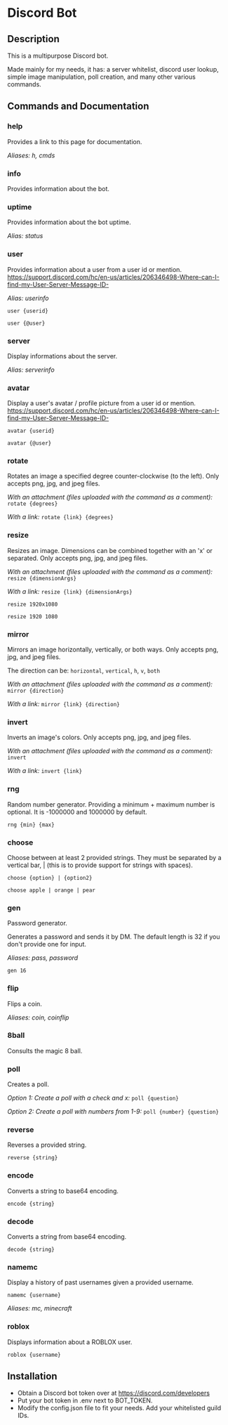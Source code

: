 # Discord Bot
## Description
This is a multipurpose Discord bot.

Made mainly for my needs, it has: a server whitelist, discord user lookup, simple image manipulation, poll creation, and many other various commands.

## Commands and Documentation
### help
Provides a link to this page for documentation.

*Aliases: h, cmds*
### info
Provides information about the bot.
### uptime
Provides information about the bot uptime.

*Alias: status*
### user
Provides information about a user from a user id or mention. https://support.discord.com/hc/en-us/articles/206346498-Where-can-I-find-my-User-Server-Message-ID-

*Alias: userinfo*

```user {userid}```

```user {@user}```

### server
Display informations about the server.

*Alias: serverinfo*
### avatar
Display a user's avatar / profile picture from a user id or mention. https://support.discord.com/hc/en-us/articles/206346498-Where-can-I-find-my-User-Server-Message-ID-

```avatar {userid}```

```avatar {@user}```

### rotate
Rotates an image a specified degree counter-clockwise (to the left). Only accepts png, jpg, and jpeg files.

*With an attachment (files uploaded with the command as a comment):* ```rotate {degrees}```

*With a link:* ```rotate {link} {degrees}```

### resize
Resizes an image. Dimensions can be combined together with an 'x' or separated. Only accepts png, jpg, and jpeg files.

*With an attachment (files uploaded with the command as a comment):* ```resize {dimensionArgs}```

*With a link:* ```resize {link} {dimensionArgs}```

```resize 1920x1080```

```resize 1920 1080```

### mirror
Mirrors an image horizontally, vertically, or both ways. Only accepts png, jpg, and jpeg files.

The direction can be: ```horizontal```, ```vertical```, ```h```, ```v```, ```both```

*With an attachment (files uploaded with the command as a comment):* ```mirror {direction}```

*With a link:* ```mirror {link} {direction}```

### invert
Inverts an image's colors. Only accepts png, jpg, and jpeg files.

*With an attachment (files uploaded with the command as a comment):* ```invert```

*With a link:* ```invert {link}```

### rng
Random number generator. Providing a minimum + maximum number is optional. It is -1000000 and 1000000 by default.

```rng {min} {max}```

### choose
Choose between at least 2 provided strings. They must be separated by a vertical bar, | (this is to provide support for strings with spaces).

```choose {option} | {option2}```

```choose apple | orange | pear```

### gen
Password generator.

Generates a password and sends it by DM. The default length is 32 if you don't provide one for input.

*Aliases: pass, password*

```gen 16```

### flip
Flips a coin.

*Aliases: coin, coinflip*

### 8ball
Consults the magic 8 ball.

### poll
Creates a poll. 

*Option 1: Create a poll with a check and x:* ```poll {question}```

*Option 2: Create a poll with numbers from 1-9:* ```poll {number} {question}```

### reverse
Reverses a provided string.

```reverse {string}```

### encode
Converts a string to base64 encoding.

```encode {string}```

### decode
Converts a string from base64 encoding.

```decode {string}```

### namemc
Display a history of past usernames given a provided username.

```namemc {username}```

*Aliases: mc, minecraft*

### roblox
Displays information about a ROBLOX user.

```roblox {username}```

## Installation
- Obtain a Discord bot token over at https://discord.com/developers
- Put your bot token in .env next to BOT_TOKEN.
- Modify the config.json file to fit your needs. Add your whitelisted guild IDs.
